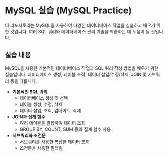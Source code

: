 # MySQL 실습 (MySQL Practice)

이 리포지토리는 MySQL을 사용하여 다양한 데이터베이스 작업을 실습하고 배우기 위한 것입니다. 여러 SQL 쿼리와 데이터베이스 관리 기술을 학습하는 데 도움이 될 것입니다.

## 실습 내용

MySQL을 사용한 기본적인 데이터베이스 작업과 SQL 쿼리 작성 방법을 배우기 위한 실습입니다. 데이터베이스 생성, 테이블 조작, 데이터 삽입/수정/삭제, JOIN 및 서브쿼리 등을 다룹니다.

- **기본적인 SQL 쿼리**
  - 데이터베이스 생성 및 선택
  - 테이블 생성, 수정, 삭제
  - 데이터 삽입, 조회, 업데이트, 삭제
- **JOIN과 집계 함수**
  - 여러 테이블을 결합하여 데이터 조회
  - GROUP BY, COUNT, SUM 등의 집계 함수 사용
- **서브쿼리와 조건문**
  - 서브쿼리를 사용한 복잡한 데이터 조회
  - 조건문을 사용한 필터링
